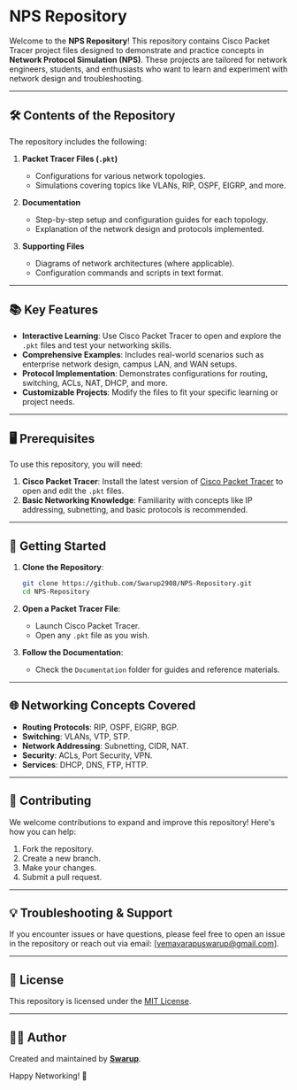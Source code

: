 # NPS Repository

Welcome to the **NPS Repository**! This repository contains Cisco Packet Tracer project files designed to demonstrate and practice concepts in **Network Protocol Simulation (NPS)**. These projects are tailored for network engineers, students, and enthusiasts who want to learn and experiment with network design and troubleshooting.

---

## 🛠️ Contents of the Repository

The repository includes the following:

1. **Packet Tracer Files (`.pkt`)**
   - Configurations for various network topologies.
   - Simulations covering topics like VLANs, RIP, OSPF, EIGRP, and more.

2. **Documentation**
   - Step-by-step setup and configuration guides for each topology.
   - Explanation of the network design and protocols implemented.

3. **Supporting Files**
   - Diagrams of network architectures (where applicable).
   - Configuration commands and scripts in text format.

---

## 📚 Key Features

- **Interactive Learning**: Use Cisco Packet Tracer to open and explore the `.pkt` files and test your networking skills.
- **Comprehensive Examples**: Includes real-world scenarios such as enterprise network design, campus LAN, and WAN setups.
- **Protocol Implementation**: Demonstrates configurations for routing, switching, ACLs, NAT, DHCP, and more.
- **Customizable Projects**: Modify the files to fit your specific learning or project needs.

---

## 🖥️ Prerequisites

To use this repository, you will need:

1. **Cisco Packet Tracer**: Install the latest version of [Cisco Packet Tracer](https://www.netacad.com/courses/packet-tracer) to open and edit the `.pkt` files.
2. **Basic Networking Knowledge**: Familiarity with concepts like IP addressing, subnetting, and basic protocols is recommended.

---

## 🚀 Getting Started

1. **Clone the Repository**:
   ```bash
   git clone https://github.com/Swarup2908/NPS-Repository.git
   cd NPS-Repository
   ```

2. **Open a Packet Tracer File**:
   - Launch Cisco Packet Tracer.
   - Open any `.pkt` file as you wish.

3. **Follow the Documentation**:
   - Check the `Documentation` folder for guides and reference materials.

---

## 🌐 Networking Concepts Covered

- **Routing Protocols**: RIP, OSPF, EIGRP, BGP.
- **Switching**: VLANs, VTP, STP.
- **Network Addressing**: Subnetting, CIDR, NAT.
- **Security**: ACLs, Port Security, VPN.
- **Services**: DHCP, DNS, FTP, HTTP.

---

## 📝 Contributing

We welcome contributions to expand and improve this repository! Here's how you can help:

1. Fork the repository.
2. Create a new branch.
3. Make your changes.
4. Submit a pull request.

---

## 💡 Troubleshooting & Support

If you encounter issues or have questions, please feel free to open an issue in the repository or reach out via email: [vemavarapuswarup@gmail.com].

---

## 📜 License

This repository is licensed under the [MIT License](LICENSE).

---

## 👨‍💻 Author

Created and maintained by **[Swarup](https://github.com/Swarup2908)**.

Happy Networking! 🚀

